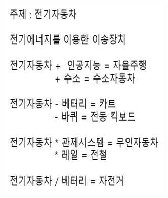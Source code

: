 <p align="left" margin=100>  <img src="https://github.com/kjj3436/industrial-AI/blob/master/images/2020-09-16.png"  width="900" height="600"> </p>
